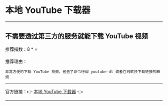 # 本地 YouTube 下载器

---

## 不需要透过第三方的服务就能下载 YouTube 视频

推荐指数：8 * ⭐

推荐理由：

    非常方便的下载 YouTube 视频，省去了命令行调 youtube-dl 或者在线转换下载链接的麻烦

---



官方链接：👉 [本地 YouTube 下载器](
https://greasyfork.org/zh-CN/scripts/369400-local-youtube-downloader
) 👈


---


















